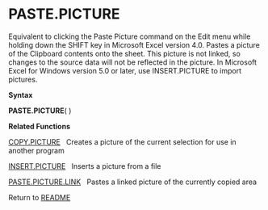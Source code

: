 # PASTE.PICTURE

Equivalent to clicking the Paste Picture command on the Edit menu while
holding down the SHIFT key in Microsoft Excel version 4.0. Pastes a
picture of the Clipboard contents onto the sheet. This picture is not
linked, so changes to the source data will not be reflected in the
picture. In Microsoft Excel for Windows version 5.0 or later, use
INSERT.PICTURE to import pictures.

**Syntax**

**PASTE.PICTURE**( )

**Related Functions**

[COPY.PICTURE](COPY.PICTURE.md)&nbsp;&nbsp;&nbsp;Creates a picture of the current selection
for use in another program

[INSERT.PICTURE](INSERT.PICTURE.md)&nbsp;&nbsp;&nbsp;Inserts a picture from a file

[PASTE.PICTURE.LINK](PASTE.PICTURE.LINK.md)&nbsp;&nbsp;&nbsp;Pastes a linked picture of the
currently copied area



Return to [README](README.md#P)

